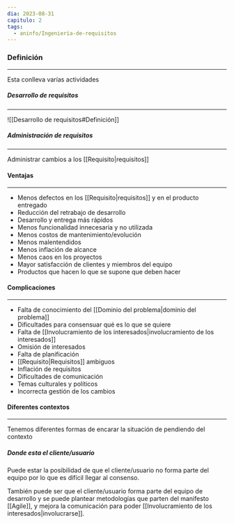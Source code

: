 ```yaml
---
dia: 2023-08-31
capitulo: 2
tags:
  - aninfo/Ingeniería-de-requisitos
---
```

### Definición
---
Esta conlleva varías actividades

##### Desarrollo de requisitos
---
![[Desarrollo de requisitos#Definición]]

##### Administración de requisitos
---
Administrar cambios a los [[Requisito|requisitos]]

#### Ventajas
---
* Menos defectos en los [[Requisito|requisitos]] y en el producto entregado
* Reducción del retrabajo de desarrollo
* Desarrollo y entrega más rápidos
* Menos funcionalidad innecesaria y no utilizada
* Menos costos de mantenimiento/evolución
* Menos malentendidos
* Menos inflación de alcance
* Menos caos en los proyectos
* Mayor satisfacción de clientes y miembros del equipo
* Productos que hacen lo que se supone que deben hacer

#### Complicaciones
---
* Falta de conocimiento del [[Dominio del problema|dominio del problema]]
* Dificultades para consensuar qué es lo que se quiere
* Falta de [[Involucramiento de los interesados|involucramiento de los interesados]]
* Omisión de interesados
* Falta de planificación
* [[Requisito|Requisitos]] ambiguos
* Inflación de requisitos
* Dificultades de comunicación
* Temas culturales y políticos
* Incorrecta gestión de los cambios

#### Diferentes contextos
---
Tenemos diferentes formas de encarar la situación de pendiendo del contexto
##### Donde esta el cliente/usuario
Puede estar la posibilidad de que el cliente/usuario no forma parte del equipo por lo que es difícil llegar al consenso. 

También puede ser que el cliente/usuario forma parte del equipo de desarrollo y se puede plantear metodologías que parten del manifesto [[Agile]], y mejora la comunicación para poder [[Involucramiento de los interesados|involucrarse]].